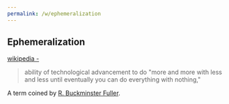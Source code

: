 ```yaml
---
permalink: /w/ephemeralization
---
```


## Ephemeralization

[wikipedia -](https://en.wikipedia.org/wiki/Ephemeralization)

> ability of technological advancement to do "more and more with less and less until eventually you can do everything with nothing,"

A term coined by [R. Buckminster Fuller](https://en.wikipedia.org/wiki/Buckminster_Fuller).
